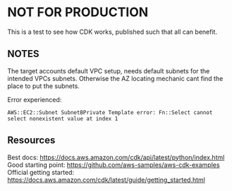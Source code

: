 # NOT FOR PRODUCTION

This is a test to see how CDK works, published such that all can benefit.

## NOTES

The target accounts default VPC setup, needs default subnets for the intended
VPCs subnets. Otherwise the AZ locating mechanic cant find the place to put the
subnets.

Error experienced:

```
AWS::EC2::Subnet SubnetBPrivate Template error: Fn::Select cannot select nonexistent value at index 1
```

## Resources

Best docs: https://docs.aws.amazon.com/cdk/api/latest/python/index.html
Good starting point: https://github.com/aws-samples/aws-cdk-examples
Official getting started: https://docs.aws.amazon.com/cdk/latest/guide/getting_started.html
